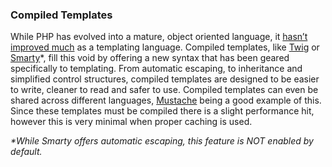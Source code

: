 ### Compiled Templates

While PHP has evolved into a mature, object oriented language, it [hasn’t improved much](http://fabien.potencier.org/article/34/templating-engines-in-php) as a templating language. Compiled templates, like [Twig](http://twig.sensiolabs.org/) or [Smarty](http://www.smarty.net/)\*, fill this void by offering a new syntax that has been geared specifically to templating. From automatic escaping, to inheritance and simplified control structures, compiled templates are designed to be easier to write, cleaner to read and safer to use. Compiled templates can even be shared across different languages, [Mustache](http://mustache.github.io/) being a good example of this. Since these templates must be compiled there is a slight performance hit, however this is very minimal when proper caching is used.

_\*While Smarty offers automatic escaping, this feature is NOT enabled by default._

